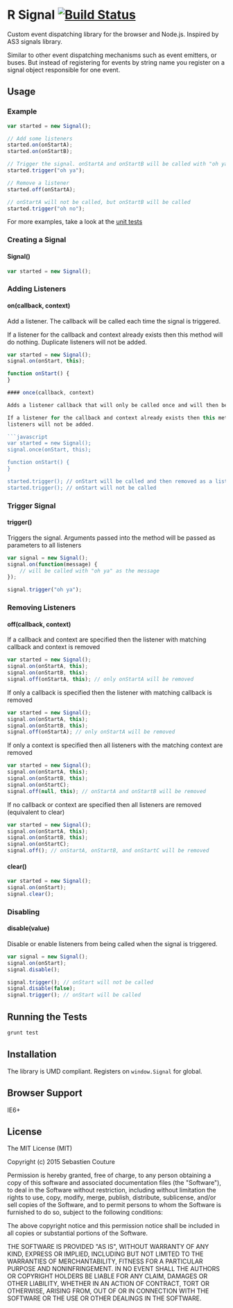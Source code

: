 R Signal [![Build Status](https://secure.travis-ci.org/sebastiencouture/r-signal.png?branch=master)](https://travis-ci.org/sebastiencouture/r-signal)
===

Custom event dispatching library for the browser and Node.js. Inspired by AS3 signals library.

Similar to other event dispatching mechanisms such as event emitters, or buses. But instead of registering for events by
string name you register on a signal object responsible for one event.

## Usage

### Example

```javascript
var started = new Signal();

// Add some listeners
started.on(onStartA);
started.on(onStartB);

// Trigger the signal. onStartA and onStartB will be called with "oh ya" as the message
started.trigger("oh ya");

// Remove a listener
started.off(onStartA);

// onStartA will not be called, but onStartB will be called
started.trigger("oh no");
```

For more examples, take a look at the [unit tests](test/r-signal.spec.js)

### Creating a Signal

#### Signal()

```javascript
var started = new Signal();
```

### Adding Listeners

#### on(callback, context)

Add a listener. The callback will be called each time the signal is triggered.

If a listener for the callback and context already exists then this method will do nothing. Duplicate
listeners will not be added.

```javascript
var started = new Signal();
signal.on(onStart, this);

function onStart() {
}

#### once(callback, context)

Adds a listener callback that will only be called once and will then be removed.

If a listener for the callback and context already exists then this method will do nothing. Duplicate
listeners will not be added.

```javascript
var started = new Signal();
signal.once(onStart, this);

function onStart() {
}

started.trigger(); // onStart will be called and then removed as a listener
started.trigger(); // onStart will not be called
```

### Trigger Signal

#### trigger()

Triggers the signal. Arguments passed into the method will be passed as parameters to all listeners

```javascript
var signal = new Signal();
signal.on(function(message) {
    // will be called with "oh ya" as the message
});

signal.trigger("oh ya");
```

### Removing Listeners

#### off(callback, context)

If a callback and context are specified then the listener with matching callback and context is removed

```javascript
var started = new Signal();
signal.on(onStartA, this);
signal.on(onStartB, this);
signal.off(onStartA, this); // only onStartA will be removed
```

If only a callback is specified then the listener with matching callback is removed

```javascript
var started = new Signal();
signal.on(onStartA, this);
signal.on(onStartB, this);
signal.off(onStartA); // only onStartA will be removed
```

If only a context is specified then all listeners with the matching context are removed

```javascript
var started = new Signal();
signal.on(onStartA, this);
signal.on(onStartB, this);
signal.on(onStartC);
signal.off(null, this); // onStartA and onStartB will be removed
```

If no callback or context are specified then all listeners are removed (equivalent to clear)

```javascript
var started = new Signal();
signal.on(onStartA, this);
signal.on(onStartB, this);
signal.on(onStartC);
signal.off(); // onStartA, onStartB, and onStartC will be removed
```

#### clear()

```javascript
var started = new Signal();
signal.on(onStart);
signal.clear();
```

### Disabling

#### disable(value)

Disable or enable listeners from being called when the signal is triggered.

```javascript
var signal = new Signal();
signal.on(onStart);
signal.disable();

signal.trigger(); // onStart will not be called
signal.disable(false);
signal.trigger(); // onStart will be called
```

## Running the Tests

```javascript
grunt test
```

## Installation

The library is UMD compliant. Registers on `window.Signal` for global.

## Browser Support

IE6+

## License

The MIT License (MIT)

Copyright (c) 2015 Sebastien Couture

Permission is hereby granted, free of charge, to any person obtaining a copy of
this software and associated documentation files (the "Software"), to deal in
the Software without restriction, including without limitation the rights to
use, copy, modify, merge, publish, distribute, sublicense, and/or sell copies of
the Software, and to permit persons to whom the Software is furnished to do so,
subject to the following conditions:

The above copyright notice and this permission notice shall be included in all
copies or substantial portions of the Software.

THE SOFTWARE IS PROVIDED "AS IS", WITHOUT WARRANTY OF ANY KIND, EXPRESS OR
IMPLIED, INCLUDING BUT NOT LIMITED TO THE WARRANTIES OF MERCHANTABILITY, FITNESS
FOR A PARTICULAR PURPOSE AND NONINFRINGEMENT. IN NO EVENT SHALL THE AUTHORS OR
COPYRIGHT HOLDERS BE LIABLE FOR ANY CLAIM, DAMAGES OR OTHER LIABILITY, WHETHER
IN AN ACTION OF CONTRACT, TORT OR OTHERWISE, ARISING FROM, OUT OF OR IN
CONNECTION WITH THE SOFTWARE OR THE USE OR OTHER DEALINGS IN THE SOFTWARE.